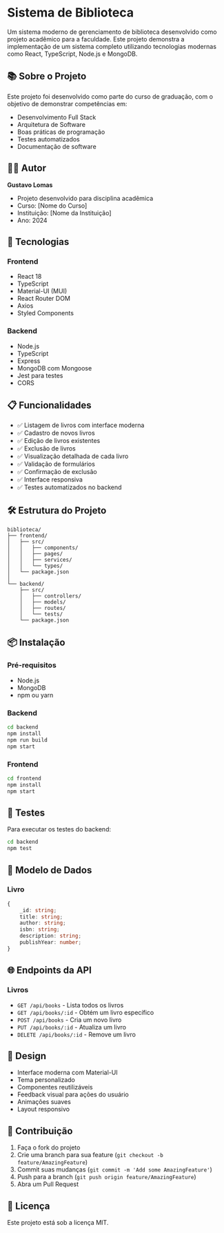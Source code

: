 # Sistema de Biblioteca

Um sistema moderno de gerenciamento de biblioteca desenvolvido como projeto acadêmico para a faculdade. Este projeto demonstra a implementação de um sistema completo utilizando tecnologias modernas como React, TypeScript, Node.js e MongoDB.

## 📚 Sobre o Projeto

Este projeto foi desenvolvido como parte do curso de graduação, com o objetivo de demonstrar competências em:
- Desenvolvimento Full Stack
- Arquitetura de Software
- Boas práticas de programação
- Testes automatizados
- Documentação de software

## 👨‍💻 Autor

**Gustavo Lomas**
- Projeto desenvolvido para disciplina acadêmica
- Curso: [Nome do Curso]
- Instituição: [Nome da Instituição]
- Ano: 2024

## 🚀 Tecnologias

### Frontend
- React 18
- TypeScript
- Material-UI (MUI)
- React Router DOM
- Axios
- Styled Components

### Backend
- Node.js
- TypeScript
- Express
- MongoDB com Mongoose
- Jest para testes
- CORS

## 📋 Funcionalidades

- ✅ Listagem de livros com interface moderna
- ✅ Cadastro de novos livros
- ✅ Edição de livros existentes
- ✅ Exclusão de livros
- ✅ Visualização detalhada de cada livro
- ✅ Validação de formulários
- ✅ Confirmação de exclusão
- ✅ Interface responsiva
- ✅ Testes automatizados no backend

## 🛠️ Estrutura do Projeto

```
biblioteca/
├── frontend/
│   ├── src/
│   │   ├── components/
│   │   ├── pages/
│   │   ├── services/
│   │   └── types/
│   └── package.json
│
└── backend/
    ├── src/
    │   ├── controllers/
    │   ├── models/
    │   ├── routes/
    │   └── tests/
    └── package.json
```

## 📦 Instalação

### Pré-requisitos
- Node.js
- MongoDB
- npm ou yarn

### Backend
```bash
cd backend
npm install
npm run build
npm start
```

### Frontend
```bash
cd frontend
npm install
npm start
```

## 🧪 Testes

Para executar os testes do backend:
```bash
cd backend
npm test
```

## 📝 Modelo de Dados

### Livro
```typescript
{
    _id: string;
    title: string;
    author: string;
    isbn: string;
    description: string;
    publishYear: number;
}
```

## 🌐 Endpoints da API

### Livros
- `GET /api/books` - Lista todos os livros
- `GET /api/books/:id` - Obtém um livro específico
- `POST /api/books` - Cria um novo livro
- `PUT /api/books/:id` - Atualiza um livro
- `DELETE /api/books/:id` - Remove um livro

## 🎨 Design

- Interface moderna com Material-UI
- Tema personalizado
- Componentes reutilizáveis
- Feedback visual para ações do usuário
- Animações suaves
- Layout responsivo

## 👥 Contribuição

1. Faça o fork do projeto
2. Crie uma branch para sua feature (`git checkout -b feature/AmazingFeature`)
3. Commit suas mudanças (`git commit -m 'Add some AmazingFeature'`)
4. Push para a branch (`git push origin feature/AmazingFeature`)
5. Abra um Pull Request

## 📄 Licença

Este projeto está sob a licença MIT. 
